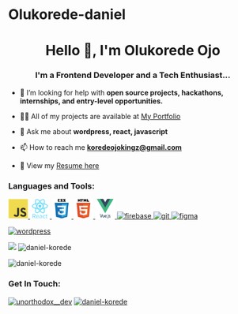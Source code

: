 # Olukorede-daniel
<h1 align="center">Hello 👋, I'm Olukorede Ojo</h1>
<h3 align="center">I'm a Frontend Developer and a Tech Enthusiast...</h3>


- 🤝 I’m looking for help with **open source projects, hackathons, internships, and entry-level opportunities.**

- 👨‍💻 All of my projects are available at [My Portfolio](https://korede.dopetech.com.ng/)

- 💬 Ask me about **wordpress, react, javascript**

- 📫 How to reach me **koredeojokingz@gmail.com**

- 📄 View my [Resume here](<a href="#">)

<h3 align="left">Languages and Tools:</h3>
<p align="left"> <a href="https://developer.mozilla.org/en-US/docs/Web/JavaScript" target="_blank" rel="noreferrer"> <img src="https://raw.githubusercontent.com/devicons/devicon/master/icons/javascript/javascript-original.svg" alt="javascript" width="40" height="40"/> </a> <a href="https://reactjs.org/" target="_blank" rel="noreferrer"> <img src="https://raw.githubusercontent.com/devicons/devicon/master/icons/react/react-original-wordmark.svg" alt="react" width="40" height="40"/> </a> <a href="https://www.w3schools.com/css/" target="_blank" rel="noreferrer"> <img src="https://raw.githubusercontent.com/devicons/devicon/master/icons/css3/css3-original-wordmark.svg" alt="css3" width="40" height="40"/> </a> <a href="https://www.w3.org/html/" target="_blank" rel="noreferrer"> <img src="https://raw.githubusercontent.com/devicons/devicon/master/icons/html5/html5-original-wordmark.svg" alt="html5" width="40" height="40"/> </a> <a href="https://vuejs.org/" target="_blank" rel="noreferrer"> <img src="https://raw.githubusercontent.com/devicons/devicon/master/icons/vuejs/vuejs-original-wordmark.svg" alt="vuejs" width="40" height="40"/> </a> <a href="https://firebase.google.com/" target="_blank" rel="noreferrer"> <img src="https://www.vectorlogo.zone/logos/firebase/firebase-icon.svg" alt="firebase" width="40" height="40"/> </a> <a href="https://git-scm.com/" target="_blank" rel="noreferrer"> <img src="https://www.vectorlogo.zone/logos/git-scm/git-scm-icon.svg" alt="git" width="40" height="40"/> </a> <a href="https://www.figma.com/" target="_blank" rel="noreferrer"> <img src="https://www.vectorlogo.zone/logos/figma/figma-icon.svg" alt="figma" width="40" height="40"/> </a> </p>

<a href="https://wordpress.com/" target="_blank" rel="noreferrer"> <img src="https://www.vectorlogo.zone/logos/wordpress/wordpress-ar21.svg" alt="wordpress" width="90" height="60"/> </a> </p>


<p><img align="left" src="https://github-readme-stats.vercel.app/api/top-langs?username=daniel-korede&show_icons=true&locale=en&layout=compact&theme=radical%22%22%20alt=%22daniel-korede" /></p>

<p>&nbsp;<img align="center" src="https://github-readme-stats.vercel.app/api?username=daniel-korede&theme=radical&show_icons=true&locale=en" alt="daniel-korede" /></p>

<p><img align="center" src="https://github-readme-streak-stats.herokuapp.com/?user=daniel-korede&theme=radical"" alt="daniel-korede" /></p>

<h3 align="left">Get In Touch:</h3>
<p align="left">
<a href="https://twitter.com/danielkorede2" target="blank"><img align="center" src="https://raw.githubusercontent.com/rahuldkjain/github-profile-readme-generator/master/src/images/icons/Social/twitter.svg" alt="unorthodox__dev" height="30" width="40" /></a>
<a href="https://www.linkedin.com/in/daniel-korede-70987b243/" target="blank"><img align="center" src="https://raw.githubusercontent.com/rahuldkjain/github-profile-readme-generator/master/src/images/icons/Social/linked-in-alt.svg" alt="daniel-korede" height="30" width="40" /></a>
</p>

